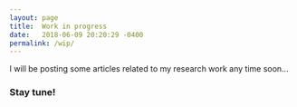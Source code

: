```yaml
---
layout: page
title:  Work in progress
date:   2018-06-09 20:20:29 -0400
permalink: /wip/
---
```


I will be posting some articles related to my research work any time soon... 

### Stay tune! 